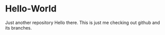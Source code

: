 # Hello-World
Just another repository
Hello there. This is just me checking out github and its branches.
